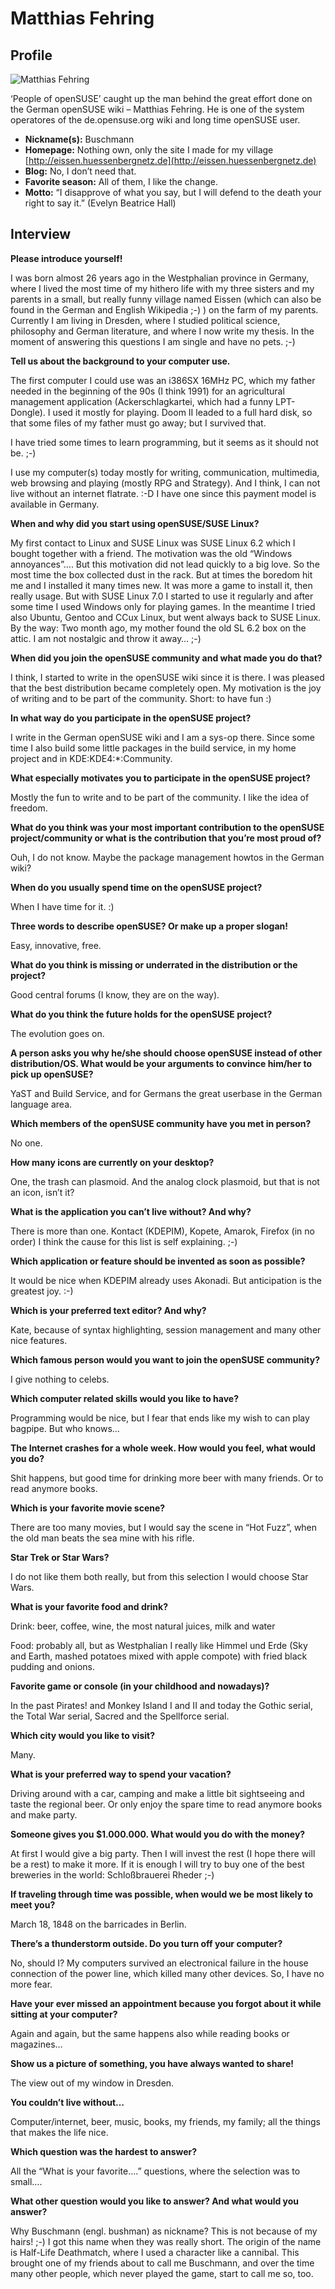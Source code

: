 # Matthias Fehring

## Profile

![Matthias Fehring](images/matthias_fehring.jpg)

‘People of openSUSE’ caught up the man behind the great effort done on the German openSUSE wiki –  Matthias Fehring. He is one of the system operatores of the de.opensuse.org wiki and long time openSUSE user.

* **Nickname(s):** Buschmann
* **Homepage:** Nothing own, only the site I made for my village [http://eissen.huessenbergnetz.de](http://eissen.huessenbergnetz.de)
* **Blog:** No, I don’t need that.
* **Favorite season:** All of them, I like the change.
* **Motto:** “I disapprove of what you say, but I will defend to the death your right to say it.” (Evelyn Beatrice Hall)

## Interview

**Please introduce yourself!**

I was born almost 26 years ago in the Westphalian province in Germany, where I lived the most time of my hithero life with my three sisters and my parents in a small, but really funny village named Eissen (which can also be found in the German and English Wikipedia ;-) ) on the farm of my parents. Currently I am  living in Dresden, where I studied political science, philosophy and German literature, and where I now write my thesis. In the moment of answering this questions I am single and have no pets. ;-)


**Tell us about the background to your computer use.**

The first computer I could use was an i386SX 16MHz PC, which my father needed in the beginning of the 90s (I think 1991) for an agricultural management application (Ackerschlagkartei, which had a funny LPT-Dongle). I used it mostly for playing. Doom II leaded to a full hard disk, so that some files of my father must go away; but I survived that.

I have tried some times to learn programming, but it seems as it should not be. ;-)

I use my computer(s) today mostly for writing, communication, multimedia, web browsing and playing (mostly RPG and Strategy). And I think, I can not live without an internet flatrate. :-D I have one since this payment model is available in Germany.


**When and why did you start using openSUSE/SUSE Linux?**

My first contact to Linux and SUSE Linux was SUSE Linux 6.2 which I bought together with a friend. The motivation was the old “Windows annoyances”…. But this motivation did not lead quickly to a big love. So the most time the box collected dust in the rack. But at times the boredom hit me and I installed it many times new. It was more a game to install it, then really usage. But with SUSE Linux 7.0 I started to use it regularly and after some time I used Windows only for playing games. In the meantime I tried also Ubuntu, Gentoo and CCux Linux, but went always back to SUSE Linux. By the way: Two month ago, my mother found the old SL 6.2 box on the attic. I am not nostalgic and throw it away… ;-)


**When did you join the openSUSE community and what made you do that?**

I think, I started to write in the openSUSE wiki since it is there. I was pleased that the best distribution became completely open. My motivation is the joy of writing and to be part of the community. Short: to have fun :)


**In what way do you participate in the openSUSE project?**

I write in the German openSUSE wiki and I am a sys-op there. Since some time I also build some little packages in the build service, in my home project and in KDE:KDE4:*:Community.


**What especially motivates you to participate in the openSUSE project?**

Mostly the fun to write and to be part of the community. I like the idea of freedom.


**What do you think was your most important contribution to the openSUSE project/community or what is the contribution that you’re most proud of?**

Ouh, I do not know. Maybe the package management howtos in the German wiki?


**When do you usually spend time on the openSUSE project?**

When I have time for it. :)


**Three words to describe openSUSE? Or make up a proper slogan!**

Easy, innovative, free.


**What do you think is missing or underrated in the distribution or the project?**

Good central forums (I know, they are on the way).


**What do you think the future holds for the openSUSE project?**

The evolution goes on.


**A person asks you why he/she should choose openSUSE instead of other distribution/OS. What would be your arguments to convince him/her to pick up openSUSE?**

YaST and Build Service, and for Germans the great userbase in the German language area.


**Which members of the openSUSE community have you met in person?**

No one.


**How many icons are currently on your desktop?**

One, the trash can plasmoid. And the analog clock plasmoid, but that is not an icon, isn’t it?


**What is the application you can’t live without? And why?**

There is more than one. Kontact (KDEPIM), Kopete, Amarok, Firefox (in no order) I think the cause for this list is self explaining. ;-)


**Which application or feature should be invented as soon as possible?**

It would be nice when KDEPIM already uses Akonadi. But anticipation is the greatest joy. :-)


**Which is your preferred text editor? And why?**

Kate, because of syntax highlighting, session management and many other nice features.


**Which famous person would you want to join the openSUSE community?**

I give nothing to celebs.


**Which computer related skills would you like to have?**

Programming would be nice, but I fear that ends like my wish to can play bagpipe. But who knows…


**The Internet crashes for a whole week. How would you feel, what would you do?**

Shit happens, but good time for drinking more beer with many friends. Or to read anymore books.


**Which is your favorite movie scene?**

There are too many movies, but I would say the scene in “Hot Fuzz”, when the old man beats the sea mine with his rifle.


**Star Trek or Star Wars?**

I do not like them both really, but from this selection I would choose Star Wars.


**What is your favorite food and drink?**

Drink: beer, coffee, wine, the most natural juices, milk and water

Food: probably all, but as Westphalian I really like Himmel und Erde (Sky and Earth, mashed potatoes mixed with apple compote) with fried black pudding and onions.


**Favorite game or console (in your childhood and nowadays)?**

In the past Pirates! and Monkey Island I and II and today the Gothic serial, the Total War serial, Sacred and the Spellforce serial.


**Which city would you like to visit?**

Many.


**What is your preferred way to spend your vacation?**

Driving around with a car, camping and make a little bit sightseeing and taste the regional beer. Or only enjoy the spare time to read anymore books and make party.


**Someone gives you $1.000.000. What would you do with the money?**

At first I would give a big party. Then I will invest the rest (I hope there will be a rest) to make it more. If it is enough I will try to buy one of the best breweries in the world: Schloßbrauerei Rheder ;-)


**If traveling through time was possible, when would we be most likely to meet you?**

March 18, 1848 on the barricades in Berlin.


**There’s a thunderstorm outside. Do you turn off your computer?**

No, should I? My computers survived an electronical failure in the house connection of the power line, which killed many other devices. So, I have no more fear.


**Have your ever missed an appointment because you forgot about it while sitting at your computer?**

Again and again, but the same happens also while reading books or magazines…


**Show us a picture of something, you have always wanted to share!**

The view out of my window in Dresden.


**You couldn’t live without…**

Computer/internet, beer, music, books, my friends, my family; all the things that makes the life nice.


**Which question was the hardest to answer?**

All the “What is your favorite….” questions, where the selection was to small….


**What other question would you like to answer? And what would you answer?**

Why Buschmann (engl. bushman) as nickname?
This is not because of my hairs! ;-) I got this name when they was really short. The origin of the name is Half-Life Deathmatch, where I used a character like a cannibal. This brought one of my friends about to call me Buschmann, and over the time many other people, which never played the game, start to call me so, too.
